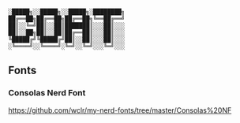 ```

░█████╗░░█████╗░░█████╗░████████╗
██╔══██╗██╔══██╗██╔══██╗╚══██╔══╝
██║░░╚═╝██║░░██║███████║░░░██║░░░
██║░░██╗██║░░██║██╔══██║░░░██║░░░
╚█████╔╝╚█████╔╝██║░░██║░░░██║░░░
░╚════╝░░╚════╝░╚═╝░░╚═╝░░░╚═╝░░░
```

## Fonts

### Consolas Nerd Font
https://github.com/wclr/my-nerd-fonts/tree/master/Consolas%20NF
